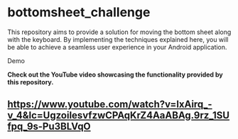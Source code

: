 # bottomsheet_challenge

This repository aims to provide a solution for moving the bottom sheet along with the keyboard. By implementing the techniques explained here, you will be able to achieve a seamless user experience in your Android application.

Demo

**Check out the YouTube video showcasing the functionality provided by this repository.**

https://www.youtube.com/watch?v=lxAirq_-v_4&lc=UgzoilesvfzwCPAqKrZ4AaABAg.9rz_1SUfpq_9s-Pu3BLVqO
- 
